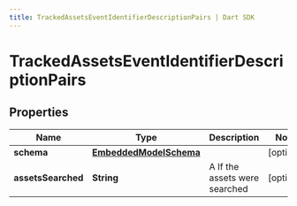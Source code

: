 ```yaml
---
title: TrackedAssetsEventIdentifierDescriptionPairs | Dart SDK
---
```


# TrackedAssetsEventIdentifierDescriptionPairs

## Properties
Name | Type | Description | Notes
------------ | ------------- | ------------- | -------------
**schema** | [**EmbeddedModelSchema**](EmbeddedModelSchema) |  | [optional] 
**assetsSearched** | **String** | A If the assets were searched | [optional] 


